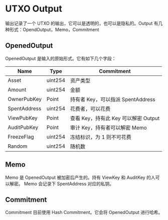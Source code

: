 # UTXO Output

输出记录了一个 UTXO 的输出，它可以是透明的，也可以是隐私的。Output 有几种形式：OpendOutput，Memo，Commitment

## OpenedOutput

OpenedOutput 是输入的原始形式。它有如下几个字段：

| Name         | Type    | Commitment                           |
| ------------ | ------- | ------------------------------------ |
| Asset        | uint254 | 资产类型                             |
| Amount       | uint254 | 金额                                 |
| OwnerPubKey  | Point   | 持有者 Key，可以指派 SpentAddress    |
| SpentAddress | uint254 | 花费者，可以花费                     |
| ViewPubKey   | Point   | 查看 Key，持有此 Key 可以解密 Output |
| AuditPubKey  | Point   | 审计 Key，持有者可以解密 Memo        |
| FreezeFlag   | uint254 | 冻结标识，为 1 则不可花费            |
| Random       | uint254 | 随机数                               |

## Memo

Memo 是 OpenedOutput 被加密后产生的。持有 ViewKey 和 AuditKey 的人可以解密。 Memo 会记录下 SpentAddress 对应的私钥。

## Commitment

Commitment 目前使用 Hash Commitment。它会将 OpenedOutput 进行哈希。
